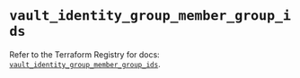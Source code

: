 # `vault_identity_group_member_group_ids`

Refer to the Terraform Registry for docs: [`vault_identity_group_member_group_ids`](https://registry.terraform.io/providers/hashicorp/vault/4.8.0/docs/resources/identity_group_member_group_ids).
